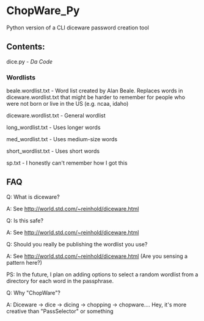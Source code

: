 # ChopWare_Py
Python version of a CLI diceware password creation tool

## Contents:
dice.py - *Da Code*

### Wordlists
  
beale.wordlist.txt - Word list created by Alan Beale. Replaces words in diceware.wordlist.txt that might be harder to remember for people who were not born or live in the US (e.g. ncaa, idaho)

diceware.wordlist.txt - General wordlist

long_wordlist.txt - Uses longer words

med_wordlist.txt - Uses medium-size words

short_wordlist.txt - Uses short words

sp.txt - I honestly can't remember how I got this

## FAQ

Q: What is diceware?

A: See http://world.std.com/~reinhold/diceware.html



Q: Is this safe?

A: See http://world.std.com/~reinhold/diceware.html



Q: Should you really be publishing the wordlist you use?

A: See http://world.std.com/~reinhold/diceware.html (Are you sensing a pattern here?)

PS: In the future, I plan on adding options to select a random wordlist from a directory for each word in the passphrase.



Q: Why "ChopWare"?

A: Diceware -> dice -> dicing -> chopping -> chopware.... Hey, it's more creative than "PassSelector" or something
